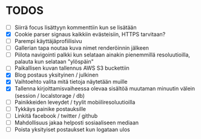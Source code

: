 # TODOS

- [ ] Siirrä focus lisättyyn kommenttiin kun se lisätään
- [x] Cookie parser signaus kaikkiin evästeisiin, HTTPS tarvitaan?
- [ ] Parempi käyttäjäprofiilisivu
- [ ] Gallerian tapa noutaa kuva nimet renderöinnin jälkeen
- [ ] Piilota navigointi palkki kun selataan ainakin pienemmillä resoluutioilla, palauta kun selataan "ylöspäin"
- [ ] Paikallisen kuvan tallennus AWS S3 buckettiin
- [x] Blog postaus yksityinen / julkinen
- [x] Vaihtoehto valita mitä tietoja näytetään muille
- [x] Tallenna kirjoittamisvaiheessa olevaa sisältöä muutaman minuutin välein (session / localstorage / db)
- [ ] Painikkeiden leveydet / tyylit mobiiliresoluutioilla
- [ ] Tykkäys painike postauksille
- [ ] Linkitä facebook / twitter / github
- [ ] Mahdollisuus jakaa helposti sosiaaliseen mediaan
- [ ] Poista yksityiset postaukset kun logataan ulos
